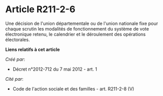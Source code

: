 # Article R211-2-6

Une décision de l'union départementale ou de l'union nationale fixe pour chaque scrutin les modalités de fonctionnement du
système de vote électronique retenu, le calendrier et le déroulement des opérations électorales.

**Liens relatifs à cet article**

_Créé par_:

  - Décret n°2012-712 du 7 mai 2012 - art. 1

_Cité par_:

  - Code de l'action sociale et des familles - art. R211-2-8 (V)
